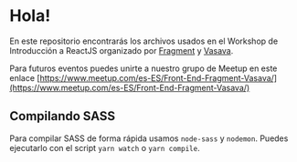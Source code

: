 # Hola!

En este repositorio encontrarás los archivos usados en el Workshop de Introducción a ReactJS organizado por [Fragment](https://www.fragment.agency/) y [Vasava](http://vasava.es/).

Para futuros eventos puedes unirte a nuestro grupo de Meetup en este enlace [https://www.meetup.com/es-ES/Front-End-Fragment-Vasava/](https://www.meetup.com/es-ES/Front-End-Fragment-Vasava/)

## Compilando SASS

Para compilar SASS de forma rápida usamos `node-sass` y `nodemon`. Puedes ejecutarlo con el script `yarn watch` o `yarn compile`.